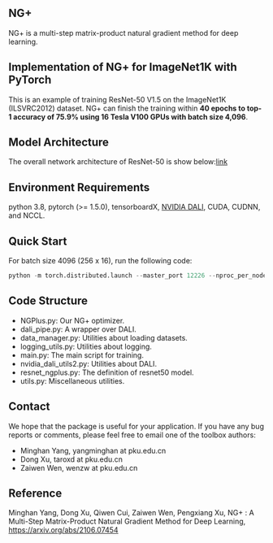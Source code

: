 ## NG+ 

NG+ is a multi-step matrix-product natural gradient method for deep learning. 

## Implementation of NG+ for ImageNet1K with PyTorch

This is an example of training ResNet-50 V1.5 on the ImageNet1K  (ILSVRC2012) dataset. NG+ can finish the training within **40 epochs to top-1 accuracy of 75.9% using 16 Tesla V100 GPUs with batch size 4,096**.

## Model Architecture

The overall network architecture of ResNet-50 is show below:[link](https://arxiv.org/pdf/1512.03385.pdf)

## Environment Requirements

python 3.8, pytorch (>= 1.5.0), tensorboardX, [NVIDIA DALI](https://developer.nvidia.com/dali), CUDA, CUDNN, and NCCL.

## Quick Start

For batch size 4096 (256 x 16), run the following code:

```python
python -m torch.distributed.launch --master_port 12226 --nproc_per_node=16  main.py --fp16 --batch_size 256  --lr-decay-rate 0.75 --damping 0.35 --lr_init 3.8  --method 'poly' --epoch_end 60 --lr_exponent 6  --warmup_epoch 5 --curvature_momentum 0.9 --datadir /mnt/ILSVRC2012 --logdir your_log_file --decay_epochs 37 --inv-update-freq 1000 --cov-update-freq 1000
```

## Code Structure

- NGPlus.py: Our NG+ optimizer.
- dali_pipe.py: A wrapper over DALI.
- data_manager.py: Utilities about loading datasets.
- logging_utils.py: Utilities about logging.
- main.py: The main script for training.
- nvidia_dali_utils2.py: Utilities about DALI.
- resnet_ngplus.py: The definition of resnet50 model.
- utils.py: Miscellaneous utilities.

## Contact 

We hope that the package is useful for your application. If you have any bug reports or comments, please feel free to email one of the toolbox authors:

- Minghan Yang, yangminghan at pku.edu.cn
- Dong Xu, taroxd at pku.edu.cn
- Zaiwen Wen, wenzw at pku.edu.cn

## Reference

Minghan Yang, Dong Xu, Qiwen Cui, Zaiwen Wen, Pengxiang Xu, NG+ : A Multi-Step Matrix-Product Natural Gradient Method for Deep Learning,  https://arxiv.org/abs/2106.07454

